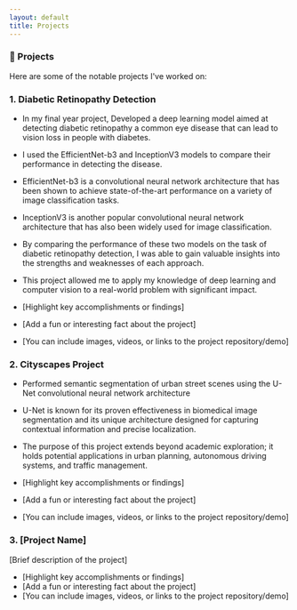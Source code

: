 ```yaml
---
layout: default
title: Projects
---
```


### 🌟 Projects

Here are some of the notable projects I've worked on:

### 1. Diabetic Retinopathy Detection

- In my final year project, Developed a deep learning model aimed at detecting diabetic retinopathy a common eye disease that can lead to vision loss in people with diabetes.
- I used the EfficientNet-b3 and InceptionV3 models to compare their performance in detecting the disease.
- EfficientNet-b3 is a convolutional neural network architecture that has been shown to achieve state-of-the-art performance on a variety of image classification tasks.
- InceptionV3 is another popular convolutional neural network architecture that has also been widely used for image classification.
- By comparing the performance of these two models on the task of diabetic retinopathy detection, I was able to gain valuable insights into the strengths and weaknesses of each approach.
- This project allowed me to apply my knowledge of deep learning and computer vision to a real-world problem with significant impact.
  
- [Highlight key accomplishments or findings]
- [Add a fun or interesting fact about the project]
- [You can include images, videos, or links to the project repository/demo]


### 2. Cityscapes Project

- Performed semantic segmentation of urban street scenes using the U-Net convolutional neural network architecture
- U-Net is known for its proven effectiveness in biomedical image segmentation and its unique architecture designed for capturing contextual information and precise localization.
- The purpose of this project extends beyond academic exploration; it holds potential applications in urban planning, autonomous driving systems, and traffic management.

- [Highlight key accomplishments or findings]
- [Add a fun or interesting fact about the project]
- [You can include images, videos, or links to the project repository/demo]

### 3. [Project Name]

[Brief description of the project]

- [Highlight key accomplishments or findings]
- [Add a fun or interesting fact about the project]
- [You can include images, videos, or links to the project repository/demo]
